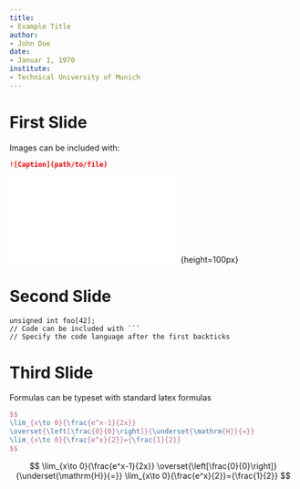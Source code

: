```yaml
---
title:
- Example Title
author:
- John Doe
date:
- Januar 1, 1970
institute:
- Technical University of Munich
---
```


# First Slide

Images can be included with:
```md
![Caption](path/to/file)
```
![Test image](figures/Tux.pdf){height=100px}

# Second Slide

```
unsigned int foo[42];
// Code can be included with ```
// Specify the code language after the first backticks
```

# Third Slide

Formulas can be typeset with standard latex formulas

```latex
$$
\lim_{x\to 0}{\frac{e^x-1}{2x}}
\overset{\left[\frac{0}{0}\right]}{\underset{\mathrm{H}}{=}}
\lim_{x\to 0}{\frac{e^x}{2}}={\frac{1}{2}}
$$
```
$$
\lim_{x\to 0}{\frac{e^x-1}{2x}}
\overset{\left[\frac{0}{0}\right]}{\underset{\mathrm{H}}{=}}
\lim_{x\to 0}{\frac{e^x}{2}}={\frac{1}{2}}
$$

